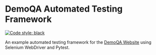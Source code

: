 # DemoQA Automated Testing Framework
[![Code style: black](https://img.shields.io/badge/code%20style-black-000000.svg)](https://github.com/psf/black)

An example automated testing framework for the [DemoQA Website](https://demoqa.com/) using Selenium WebDriver and Pytest.
